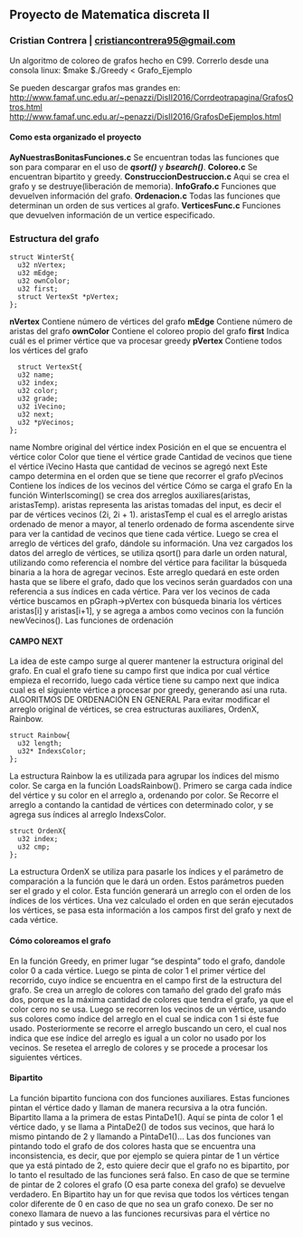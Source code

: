 ## Proyecto de Matematica discreta II

###  Cristian Contrera | cristiancontrera95@gmail.com

Un algoritmo de coloreo de grafos hecho en C99.
Correrlo desde una consola linux:
$make
$./Greedy < Grafo_Ejemplo

Se pueden descargar grafos mas grandes en:
http://www.famaf.unc.edu.ar/~penazzi/DisII2016/Corrdeotrapagina/GrafosOtros.html
http://www.famaf.unc.edu.ar/~penazzi/DisII2016/GrafosDeEjemplos.html


#### Como esta organizado el proyecto
**AyNuestrasBonitasFunciones.c** Se encuentran todas las funciones que son para comparar en el uso de ***qsort()*** y ***bsearch()***.
**Coloreo.c** Se encuentran bipartito y greedy.
**ConstruccionDestruccion.c** Aqui se crea el grafo y se destruye(liberación de memoria).
**InfoGrafo.c** Funciones que devuelven información del grafo.
**Ordenacion.c** Todas las funciones que determinan un orden de sus vertices al grafo.
**VerticesFunc.c** Funciones que devuelven información de un vertice especificado.
### Estructura del grafo
```
struct WinterSt{
  u32 nVertex;
  u32 mEdge;
  u32 ownColor;
  u32 first;
  struct VertexSt *pVertex;
};
```
**nVertex** Contiene número de vértices del grafo
**mEdge** Contiene número de aristas del grafo
**ownColor** Contiene el coloreo propio del grafo
**first** Indica cuál es el primer vértice que va procesar greedy
**pVertex** Contiene todos los vértices del grafo
```
  struct VertexSt{
  u32 name;
  u32 index;
  u32 color;
  u32 grade;
  u32 iVecino;
  u32 next;
  u32 *pVecinos;
};
```
name Nombre original del vértice
index Posición en el que se encuentra el vértice
color Color que tiene el vértice
grade Cantidad de vecinos que tiene el vértice
iVecino Hasta que cantidad de vecinos se agregó
next Este campo determina en el orden que se tiene que recorrer el grafo
pVecinos Contiene los índices de los vecinos del vértice
Cómo se carga el grafo
En la función WinterIscoming() se crea dos arreglos auxiliares(aristas, aristasTemp). aristas representa las aristas tomadas del input, es decir el par de vértices vecinos (2i, 2i + 1). aristasTemp el cual es el arreglo aristas ordenado de menor a mayor, al tenerlo ordenado de forma ascendente sirve para ver la cantidad de vecinos que tiene cada vértice.
Luego se crea el arreglo de vértices del grafo, dándole su información. Una vez cargados los datos del arreglo de vértices, se utiliza qsort() para darle un orden natural, utilizando como referencia el nombre del vértice para facilitar la búsqueda binaria a la hora de agregar vecinos. Este arreglo quedará en este orden hasta que se libere el grafo, dado que los vecinos serán guardados con una referencia a sus índices en cada vértice.
Para ver los vecinos de cada vértice buscamos en pGraph->pVertex con búsqueda binaria los vértices aristas[i] y aristas[i+1], y se agrega a ambos como vecinos con la función newVecinos().
Las funciones de ordenación
#### CAMPO NEXT
La idea de este campo surge al querer mantener la estructura original del grafo. En cual el grafo tiene su campo first que indica por cual vértice empieza el recorrido, luego cada vértice tiene su campo next que indica cual es el siguiente vértice a procesar por greedy, generando así una ruta.
ALGORITMOS DE ORDENACIÓN EN GENERAL
Para evitar modificar el arreglo original de vértices, se crea estructuras auxiliares, OrdenX, Rainbow.
```
struct Rainbow{
  u32 length;
  u32* IndexsColor;
};
```
La estructura Rainbow la es utilizada para agrupar los índices del mismo color.
Se carga en la función LoadsRainbow(). Primero se carga cada índice del vértice y su color en el arreglo a, ordenando por color. Se Recorre el arreglo a contando la cantidad de vértices con determinado color, y se agrega sus índices al arreglo IndexsColor.
```
struct OrdenX{
  u32 index;
  u32 cmp;
};
```
La estructura OrdenX se utiliza para pasarle los índices y el parámetro de comparación a la función que le dará un orden. Estos parámetros pueden ser el grado y el color. Esta función generará un arreglo con el orden de los índices de los vértices.
Una vez calculado el orden en que serán ejecutados los vértices, se pasa esta información a los campos first del grafo y next de cada vértice.
#### Cómo coloreamos el grafo
En la función Greedy, en primer lugar “se despinta” todo el grafo, dandole color 0 a cada vértice. Luego se pinta de color 1 el primer vértice del recorrido, cuyo índice se encuentra en el campo first de la estructura del grafo. Se crea un arreglo de colores con tamaño del grado del grafo más dos, porque es la máxima cantidad de colores que tendra el grafo, ya que el color cero no se usa. Luego se recorren los vecinos de un vértice, usando sus colores como índice del arreglo en el cual se indica con 1 si éste fue usado. Posteriormente se recorre el arreglo buscando un cero, el cual nos indica que ese índice del arreglo es igual a un color no usado por los vecinos. Se resetea el arreglo de colores y se procede a procesar los siguientes vértices.

#### Bipartito
La función bipartito funciona con dos funciones auxiliares. Estas funciones pintan el vértice dado y llaman de manera recursiva a la otra función. Bipartito llama a la primera de estas PintaDe1(). Aquí se pinta de color 1 el vértice dado, y se llama a PintaDe2() de todos sus vecinos, que hará lo mismo pintando de 2 y llamando a PintaDe1()… Las dos funciones van pintando todo el grafo de dos colores hasta que se encuentra una inconsistencia, es decir, que por ejemplo se quiera pintar de 1 un vértice que ya está pintado de 2, esto quiere decir que el grafo no es bipartito, por lo tanto el resultado de las funciones será falso. En caso de que se termine de pintar de 2 colores el grafo (O esa parte conexa del grafo) se devuelve verdadero. En Bipartito hay un for que revisa que todos los vértices tengan color diferente de 0 en caso de que no sea un grafo conexo. De ser no conexo llamara de nuevo a las funciones recursivas para el vértice no pintado y sus vecinos.